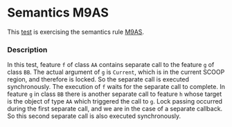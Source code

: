 # Semantics M9AS

This [test](.) is exercising the semantics rule [M9AS](../Readme.md).

### Description

In this test, feature `f` of class `AA` contains separate call to the feature `g` of class `BB`. The actual argument of `g` is `Current`, which is in the current SCOOP region, and therefore is locked. So the separate call is executed synchronously. The execution of `f` waits for the separate call to complete. In feature `g` in class `BB` there is another separate call to feature `h` whose target is the object of type `AA` which triggered the call to `g`. Lock passing occurred during the first separate call, and we are in the case of a separate callback. So this second separate call is also executed synchronously.
